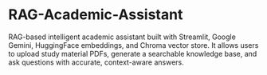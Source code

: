 # RAG-Academic-Assistant
 RAG-based intelligent academic assistant built with Streamlit, Google Gemini, HuggingFace embeddings, and Chroma vector store. It allows users to upload study material PDFs, generate a searchable knowledge base, and ask questions with accurate, context-aware answers.
